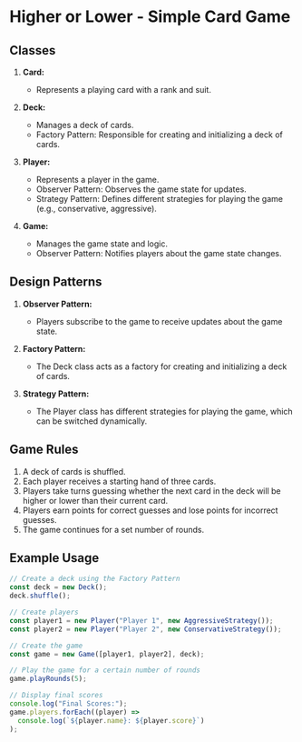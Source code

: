 # Higher or Lower - Simple Card Game

## Classes

1. **Card:**

   - Represents a playing card with a rank and suit.

2. **Deck:**

   - Manages a deck of cards.
   - Factory Pattern: Responsible for creating and initializing a deck of cards.

3. **Player:**

   - Represents a player in the game.
   - Observer Pattern: Observes the game state for updates.
   - Strategy Pattern: Defines different strategies for playing the game (e.g., conservative, aggressive).

4. **Game:**
   - Manages the game state and logic.
   - Observer Pattern: Notifies players about the game state changes.

## Design Patterns

1. **Observer Pattern:**

   - Players subscribe to the game to receive updates about the game state.

2. **Factory Pattern:**

   - The Deck class acts as a factory for creating and initializing a deck of cards.

3. **Strategy Pattern:**
   - The Player class has different strategies for playing the game, which can be switched dynamically.

## Game Rules

1. A deck of cards is shuffled.
2. Each player receives a starting hand of three cards.
3. Players take turns guessing whether the next card in the deck will be higher or lower than their current card.
4. Players earn points for correct guesses and lose points for incorrect guesses.
5. The game continues for a set number of rounds.

## Example Usage

```javascript
// Create a deck using the Factory Pattern
const deck = new Deck();
deck.shuffle();

// Create players
const player1 = new Player("Player 1", new AggressiveStrategy());
const player2 = new Player("Player 2", new ConservativeStrategy());

// Create the game
const game = new Game([player1, player2], deck);

// Play the game for a certain number of rounds
game.playRounds(5);

// Display final scores
console.log("Final Scores:");
game.players.forEach((player) =>
  console.log(`${player.name}: ${player.score}`)
);
```
